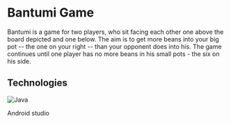 # Bantumi Game
Bantumi is a game for two players, who sit facing each other one above the board depicted and one below. The aim is to get more beans into your big pot -- the one on your right -- than your opponent does into his. The game continues until one player has no more beans in his small pots - the six on his side.

## Technologies

![Java](https://img.shields.io/badge/java-%23ED8B00.svg?style=for-the-badge&logo=openjdk&logoColor=white)

Android studio



